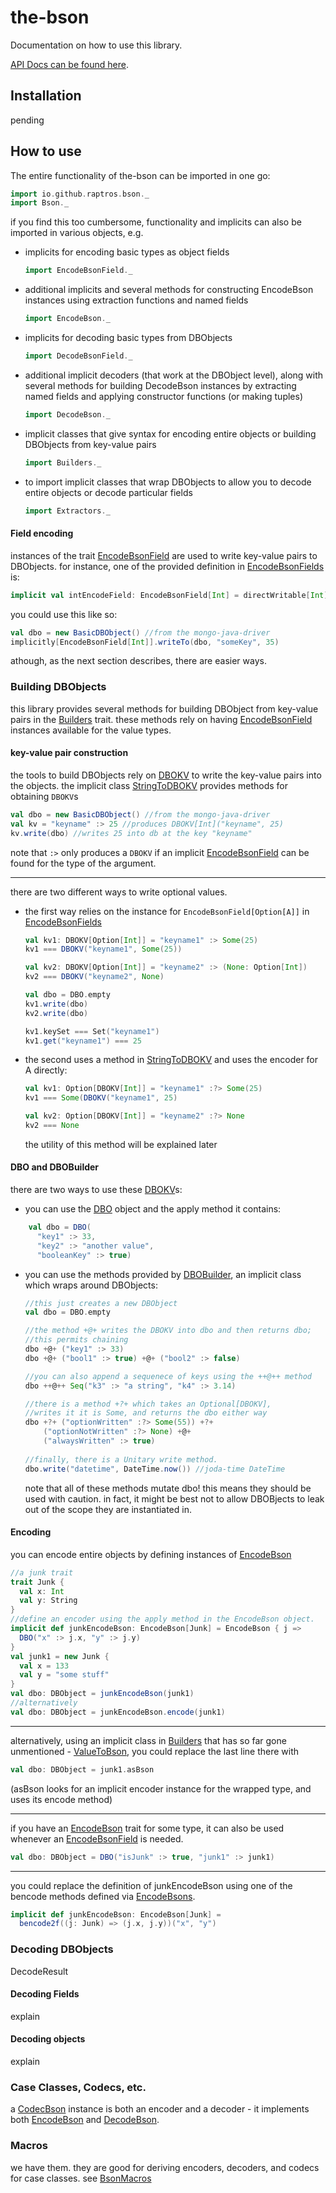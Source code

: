 # the-bson

Documentation on how to use this library.

[API Docs can be found here][api-docs].

[api-docs]: latest/api/#io.github.raptros.bson.package 

[Builders]: latest/api/#io.github.raptros.bson.Builders
[DBO]: latest/api/#io.github.raptros.bson.Builders$DBO$
[DBOKV]: latest/api/#io.github.raptros.bson.Builders$DBO
[StringToDBOKV]: latest/api/#io.github.raptros.bson.Builders$StringToDBOKV
[DBOBuilder]: latest/api/#io.github.raptros.bson.Builders$DBOBuilder
[ValueToBson]: latest/api/#io.github.raptros.bson.Builders$ValueToBson
[EncodeBson]: latest/api/#io.github.raptros.bson.EncodeBson
[EncodeBsons]: latest/api/#io.github.raptros.bson.EncodeBsons
[EncodeBsonField]: latest/api/#io.github.raptros.bson.EncodeBsonField
[EncodeBsonFields]: latest/api/#io.github.raptros.bson.EncodeBsonFields
[DecodeBson]: latest/api/#io.github.raptros.bson.DecodeBson
[DecodeBsons]: latest/api/#io.github.raptros.bson.DecodeBsons
[DecodeBsonField]: latest/api/#io.github.raptros.bson.DecodeBsonField
[DecodeBsonFields]: latest/api/#io.github.raptros.bson.DecodeBsonFields

## Installation

pending
## How to use

The entire functionality of the-bson can be imported in one go:

```scala
import io.github.raptros.bson._
import Bson._
```

if you find this too cumbersome, functionality and implicits can also be imported in various objects, e.g.

* implicits for encoding basic types as object fields

    ```scala
    import EncodeBsonField._ 
    ```

* additional implicits and several methods for constructing EncodeBson instances using extraction functions and named fields

    ```scala
    import EncodeBson._ 
    ```

* implicits for decoding basic types from DBObjects

    ```scala
    import DecodeBsonField._ 
    ```
    
* additional implicit decoders (that work at the DBObject level), 
    along with several methods for building DecodeBson instances by extracting named fields and applying constructor functions (or making tuples)

    ```scala
    import DecodeBson._
    ```
    
* implicit classes that give syntax for encoding entire objects or building DBObjects from key-value pairs
    
    ```scala
    import Builders._
    ```
    
* to import implicit classes that wrap DBObjects to allow you to decode entire objects or decode particular fields

    ```scala
    import Extractors._
    ```



#### Field encoding

instances of the trait [EncodeBsonField][] are used to write key-value pairs to DBObjects.
for instance, one of the provided definition in [EncodeBsonFields][] is:

```scala
implicit val intEncodeField: EncodeBsonField[Int] = directWritable[Int]
```

you could use this like so:

```scala
val dbo = new BasicDBObject() //from the mongo-java-driver
implicitly[EncodeBsonField[Int]].writeTo(dbo, "someKey", 35)
```

athough, as the next section describes, there are easier ways.

[EncodeBsonField]: latest/api/#io.github.raptros.bson.EncodeBsonField
[EncodeBsonFields]: latest/api/#io.github.raptros.bson.EncodeBsonFields

### Building DBObjects

this library provides several methods for building DBObject from key-value pairs in the [Builders][] trait.
these methods rely on having [EncodeBsonField][] instances available for the value types.

[Builders]: latest/api/#io.github.raptros.bson.Builders
[EncodeBsonField]: latest/api/#io.github.raptros.bson.EncodeBsonField


#### key-value pair construction

the tools to build DBObjects rely on [DBOKV][] to write the key-value pairs into the objects.
the implicit class [StringToDBOKV][] provides methods for obtaining `DBOKV`s

```scala
val dbo = new BasicDBObject() //from the mongo-java-driver
val kv = "keyname" :> 25 //produces DBOKV[Int]("keyname", 25)
kv.write(dbo) //writes 25 into db at the key "keyname"
```

note that `:>` only produces a `DBOKV` if an implicit [EncodeBsonField][] can be found for the type of the argument.

----

there are two different ways to write optional values.

* the first way relies on the instance for `EncodeBsonField[Option[A]]` in [EncodeBsonFields][]

    ```scala
    val kv1: DBOKV[Option[Int]] = "keyname1" :> Some(25)
    kv1 === DBOKV("keyname1", Some(25))
    
    val kv2: DBOKV[Option[Int]] = "keyname2" :> (None: Option[Int])
    kv2 === DBOKV("keyname2", None)
    
    val dbo = DBO.empty
    kv1.write(dbo)
    kv2.write(dbo)
    
    kv1.keySet === Set("keyname1")
    kv1.get("keyname1") === 25
    ```

* the second uses a method in [StringToDBOKV][] and uses the encoder for A directly:

    ```scala
    val kv1: Option[DBOKV[Int]] = "keyname1" :?> Some(25)
    kv1 === Some(DBOKV("keyname1", 25)
    
    val kv2: Option[DBOKV[Int]] = "keyname2" :?> None
    kv2 === None
    ```
    
    the utility of this method will be explained later


[DBOKV]: latest/api/#io.github.raptros.bson.Builders$DBO$
[StringToDBOKV]: latest/api/#io.github.raptros.bson.Builders$StringToDBOKV
[EncodeBsonField]: latest/api/#io.github.raptros.bson.EncodeBsonField
[EncodeBsonFields]: latest/api/#io.github.raptros.bson.EncodeBsonFields

#### DBO and DBOBuilder

there are two ways to use these [DBOKV][]s:

* you can use the [DBO][] object and the apply method it contains:

```scala
    val dbo = DBO(
      "key1" :> 33,
      "key2" :> "another value",
      "booleanKey" :> true)
```

* you can use the methods provided by [DBOBuilder][], an implicit class which wraps around DBObjects:

    ```scala
    //this just creates a new DBObject
    val dbo = DBO.empty
    
    //the method +@+ writes the DBOKV into dbo and then returns dbo;
    //this permits chaining
    dbo +@+ ("key1" :> 33) 
    dbo +@+ ("bool1" :> true) +@+ ("bool2" :> false)
    
    //you can also append a sequenece of keys using the ++@++ method
    dbo ++@++ Seq("k3" :> "a string", "k4" :> 3.14)
    
    //there is a method +?+ which takes an Optional[DBOKV],
    //writes it it is Some, and returns the dbo either way
    dbo +?+ ("optionWritten" :?> Some(55)) +?+ 
        ("optionNotWritten" :?> None) +@+ 
        ("alwaysWritten" :> true)
        
    //finally, there is a Unitary write method.
    dbo.write("datetime", DateTime.now()) //joda-time DateTime
    ```
    
    note that all of these methods mutate dbo! this means they should be used with caution.
    in fact, it might be best not to allow DBOBjects to leak out of the scope they are instantiated in.



[DBO]: latest/api/#io.github.raptros.bson.Builders$DBO$
[DBOKV]: latest/api/#io.github.raptros.bson.Builders$DBO
[DBOBuilder]: latest/api/#io.github.raptros.bson.Builders$DBOBuilder

#### Encoding

you can encode entire objects by defining instances of [EncodeBson][]

```scala
//a junk trait
trait Junk {
  val x: Int
  val y: String
}
//define an encoder using the apply method in the EncodeBson object.
implicit def junkEncodeBson: EncodeBson[Junk] = EncodeBson { j =>
  DBO("x" :> j.x, "y" :> j.y)
}
val junk1 = new Junk {
  val x = 133
  val y = "some stuff"
}
val dbo: DBObject = junkEncodeBson(junk1)
//alternatively
val dbo: DBObject = junkEncodeBson.encode(junk1)
```

----
alternatively, using an implicit class in [Builders][] that has so far gone unmentioned - [ValueToBson][], you could replace the last line there with

```scala
val dbo: DBObject = junk1.asBson 
```

(asBson looks for an implicit encoder instance for the wrapped type, and uses its encode method)

-----
if you have an [EncodeBson][] trait for some type, it can also be used whenever an [EncodeBsonField][] is needed.

```scala
val dbo: DBObject = DBO("isJunk" :> true, "junk1" :> junk1)
```

----
you could replace the definition of junkEncodeBson using one of the bencode methods defined via [EncodeBsons][].

```scala
implicit def junkEncodeBson: EncodeBson[Junk] =
  bencode2f((j: Junk) => (j.x, j.y))("x", "y")
```

[Builders]: latest/api/#io.github.raptros.bson.Builders
[ValueToBson]: latest/api/#io.github.raptros.bson.Builders$ValueToBson
[EncodeBson]: latest/api/#io.github.raptros.bson.EncodeBson
[EncodeBsons]: latest/api/#io.github.raptros.bson.EncodeBsons
[EncodeBsonField]: latest/api/#io.github.raptros.bson.EncodeBsonField

### Decoding DBObjects

DecodeResult
#### Decoding Fields


explain
#### Decoding objects


explain
### Case Classes, Codecs, etc.

a [CodecBson][] instance is both an encoder and a decoder - it implements both [EncodeBson][] and [DecodeBson][]. 

[CodecBson]: latest/api/#io.github.raptros.bson.CodecBson
[EncodeBson]: latest/api/#io.github.raptros.bson.EncodeBson
[DecodeBson]: latest/api/#io.github.raptros.bson.DecodeBson

### Macros

we have them. they are good for deriving encoders, decoders, and codecs for case classes. see [BsonMacros][]

[BsonMacros]: latest/api/#io.github.raptros.bson.BsonMacros$
